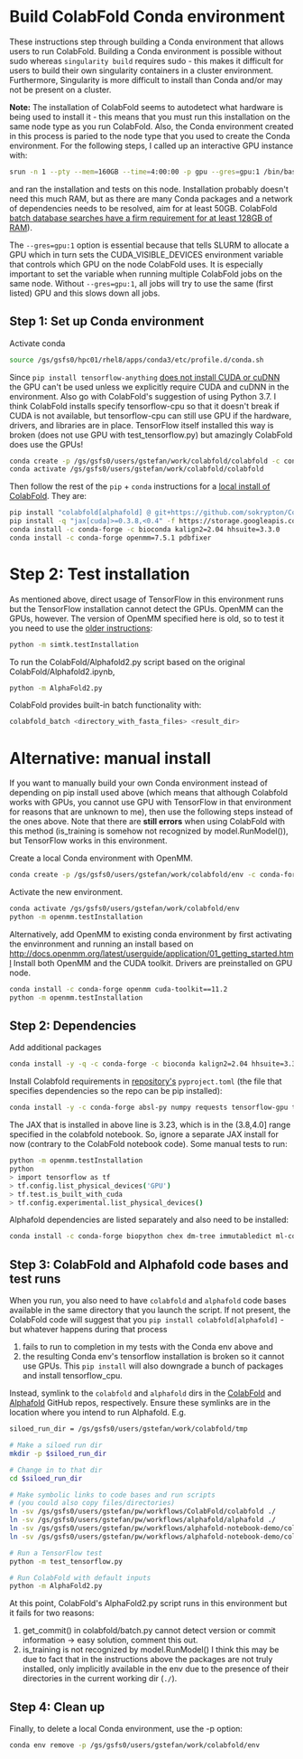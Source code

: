 # Build ColabFold Conda environment

These instructions step through building a Conda environment
that allows users to run ColabFold.  Building a Conda
environment is possible without sudo whereas `singularity build`
requires sudo - this makes it difficult for users to build
their own singularity containers in a cluster environment.
Furthermore, Singularity is more difficult to install than
Conda and/or may not be present on a cluster.

**Note:** The installation of ColabFold seems to autodetect
what hardware is being used to install it - this means that
you must run this installation on the same node type as you
run ColabFold. Also, the Conda environment created in this
process is paried to the node type that you used to create
the Conda environment.  For the following steps, I called
up an interactive GPU instance with:
```bash
srun -n 1 --pty --mem=160GB --time=4:00:00 -p gpu --gres=gpu:1 /bin/bash
```
and ran the installation and tests on this node. Installation
probably doesn't need this much RAM, but as there are many
Conda packages and a network of dependencies needs to be
resolved, aim for at least 50GB. ColabFold [batch database searches
have a firm requirement for at least 128GB of RAM](https://colabfold.mmseqs.com)).

The `--gres=gpu:1` option is essential because that tells SLURM
to allocate a GPU which in turn sets the CUDA_VISIBLE_DEVICES
environment variable that controls which GPU on the node ColabFold
uses. It is especially important to set the variable when running
multiple ColabFold jobs on the same node. Without `--gres=gpu:1`,
all jobs will try to use the same (first listed) GPU and this slows
down all jobs.

## Step 1: Set up Conda environment

Activate conda
```bash
source /gs/gsfs0/hpc01/rhel8/apps/conda3/etc/profile.d/conda.sh
```

Since `pip install tensorflow-anything` [does not install CUDA or cuDNN](https://stackoverflow.com/questions/52624703/difference-between-installation-libraries-of-tensorflow-gpu-vs-cpu) the GPU can't be used unless we explicitly require CUDA and cuDNN
in the environment.  Also go with ColabFold's suggestion of using Python 3.7. I think ColabFold installs specify
tensorflow-cpu so that it doesn't break if CUDA is not available, but tensorflow-cpu can still use GPU if the hardware,
drivers, and libraries are in place. TensorFlow itself installed this way is broken (does not use GPU with test_tensorflow.py)
but amazingly ColabFold does use the GPUs!
```bash
conda create -p /gs/gsfs0/users/gstefan/work/colabfold/colabfold -c conda-forge cudatoolkit==11.2 cudnn python=3.7
conda activate /gs/gsfs0/users/gstefan/work/colabfold/colabfold
```

Then follow the rest of the `pip` + `conda` instructions for a [local install of ColabFold](https://github.com/sokrypton/ColabFold). They are:
```bash
pip install "colabfold[alphafold] @ git+https://github.com/sokrypton/ColabFold"
pip install -q "jax[cuda]>=0.3.8,<0.4" -f https://storage.googleapis.com/jax-releases/jax_cuda_releases.html
conda install -c conda-forge -c bioconda kalign2=2.04 hhsuite=3.3.0
conda install -c conda-forge openmm=7.5.1 pdbfixer
```

# Step 2: Test installation

As mentioned above, direct usage of TensorFlow in this environment runs but the TensorFlow installation cannot detect the GPUs.  OpenMM can the GPUs, however. The version of OpenMM specified here is old, so to test it you need to use the [older instructions](http://docs.openmm.org/7.5.0/userguide/application.html#installing-openmm):
```bash
python -m simtk.testInstallation
```

To run the ColabFold/Alphafold2.py script based on the original ColabFold/Alphafold2.ipynb,
```bash
python -m AlphaFold2.py
```

ColabFold provides built-in batch functionality with:
```bash
colabfold_batch <directory_with_fasta_files> <result_dir>
```

# Alternative: manual install

If you want to manually build your own Conda environment
instead of depending on pip install used above (which
means that although Colabfold works with GPUs, you cannot
use GPU with TensorFlow in that environment for reasons
that are unknown to me), then use the following steps
instead of the ones above.  Note that there are **still
errors** when using ColabFold with this method (is_training
is somehow not recognized by model.RunModel()), but
TensorFlow works in this environment.

Create a local Conda environment with OpenMM.
```bash
conda create -p /gs/gsfs0/users/gstefan/work/colabfold/env -c conda-forge openmm cudatoolkit==11.2
```

Activate the new environment.
```bash
conda activate /gs/gsfs0/users/gstefan/work/colabfold/env
python -m openmm.testInstallation
```

Alternatively, add OpenMM to existing conda environment
by first activating the envinronment and running an install
based on http://docs.openmm.org/latest/userguide/application/01_getting_started.html
Install both OpenMM and the CUDA toolkit.  Drivers are preinstalled on GPU node.
```bash
conda install -c conda-forge openmm cuda-toolkit==11.2
python -m openmm.testInstallation
```

## Step 2: Dependencies

Add additional packages
```bash
conda install -y -q -c conda-forge -c bioconda kalign2=2.04 hhsuite=3.3.0 pdbfixer
```

Install Colabfold requirements in [repository's](https://github.com/sokrypton/ColabFold)
`pyproject.toml` (the file that specifies dependencies so the repo can be pip installed):
```bash
conda install -y -c conda-forge absl-py numpy requests tensorflow-gpu tqdm pandas appdirs dm-haiku importlib-metadata matplotlib py3Dmol
````

The JAX that is installed in above line is 3.23, which is in the (3.8,4.0]
range specified in the colabfold notebook.  So, ignore a separate JAX
install for now (contrary to the ColabFold notebook code).
Some manual tests to run:
```bash
python -m openmm.testInstallation
python
> import tensorflow as tf
> tf.config.list_physical_devices('GPU')
> tf.test.is_built_with_cuda
> tf.config.experimental.list_physical_devices()
```

Alphafold dependencies are listed separately and also need to be installed:
```bash
conda install -c conda-forge biopython chex dm-tree immutabledict ml-collections protobuf
```

## Step 3: ColabFold and Alphafold code bases and test runs

When you run, you also need to have `colabfold` and `alphafold` code
bases available in the same directory that you launch the
script.  If not present, the ColabFold code will suggest that
you `pip install colabfold[alphafold]` - but whatever happens
during that process
1. fails to run to completion in my tests with the Conda env above and
2. the resulting Conda env's tensorflow installation is broken so it cannot use GPUs.
This `pip install` will also downgrade a bunch of packages
and install tensorflow_cpu.

Instead, symlink to the `colabfold` and `alphafold` dirs in
the [ColabFold](https://github.com/sokrypton/ColabFold)
and [Alphafold](https://github.com/deepmind/alphafold) GitHub
repos, respectively. Ensure these symlinks are in the location
where you intend to run Alphafold.  E.g.
```bash
siloed_run_dir = /gs/gsfs0/users/gstefan/work/colabfold/tmp

# Make a siloed run dir
mkdir -p $siloed_run_dir

# Change in to that dir
cd $siloed_run_dir

# Make symbolic links to code bases and run scripts
# (you could also copy files/directories)
ln -sv /gs/gsfs0/users/gstefan/pw/workflows/ColabFold/colabfold ./
ln -sv /gs/gsfs0/users/gstefan/pw/workflows/alphafold/alphafold ./
ln -sv /gs/gsfs0/users/gstefan/pw/workflows/alphafold-notebook-demo/colabfold/AlphaFold2.py ./
ln -sv /gs/gsfs0/users/gstefan/pw/workflows/alphafold-notebook-demo/colabfold/test_tensorflow.py ./

# Run a TensorFlow test
python -m test_tensorflow.py

# Run ColabFold with default inputs
python -m AlphaFold2.py
```

At this point, ColabFold's AlphaFold2.py script runs in this environment
but it fails for two reasons:
1. get_commit() in colabfold/batch.py cannot detect version or commit information -> easy solution, comment this out.
2. is_training is not recognized by model.RunModel() I think this may be due to fact that in the instructions above
   the packages are not truly installed, only implicitly available in the env due to the presence of their directories
      in the current working dir (`./`).

## Step 4: Clean up

Finally, to delete a local Conda environment, use the -p option:
```bash
conda env remove -p /gs/gsfs0/users/gstefan/work/colabfold/env
```

